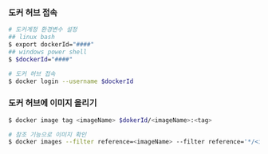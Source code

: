 ### 도커 허브 접속

```sh
# 도커계정 환경변수 설정
## linux bash
$ export dockerId="####"
## windows power shell
$ $dockerId="####"

# 도커 허브 접속
$ docker login --username $dockerId
```

### 도커 허브에 이미지 올리기

```sh
$ docker image tag <imageName> $dokerId/<imageName>:<tag>

# 참조 기능으로 이미지 확인
$ docker images --filter reference=<imageName> --filter reference='*/<imageName>'
```
